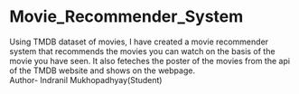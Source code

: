 # Movie_Recommender_System
Using TMDB dataset of movies, I have created a movie recommender system that recommends the movies you can watch on the basis of the movie you have seen. It also feteches the poster of the movies from the api of the TMDB website and shows on the webpage.
<br>
Author- Indranil Mukhopadhyay(Student)
